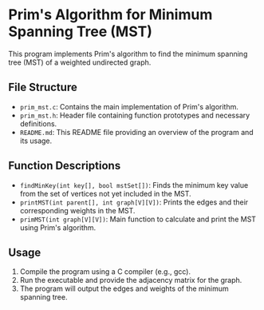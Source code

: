 # Prim's Algorithm for Minimum Spanning Tree (MST)

This program implements Prim's algorithm to find the minimum spanning tree (MST) of a weighted undirected graph.

## File Structure

- `prim_mst.c`: Contains the main implementation of Prim's algorithm.
- `prim_mst.h`: Header file containing function prototypes and necessary definitions.
- `README.md`: This README file providing an overview of the program and its usage.

## Function Descriptions

- `findMinKey(int key[], bool mstSet[])`: Finds the minimum key value from the set of vertices not yet included in the MST.
- `printMST(int parent[], int graph[V][V])`: Prints the edges and their corresponding weights in the MST.
- `primMST(int graph[V][V])`: Main function to calculate and print the MST using Prim's algorithm.

## Usage

1. Compile the program using a C compiler (e.g., gcc).
2. Run the executable and provide the adjacency matrix for the graph.
3. The program will output the edges and weights of the minimum spanning tree.
